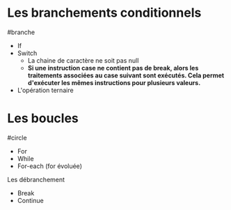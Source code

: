 # Les branchements conditionnels
#branche

- If
- Switch
	- La chaine de caractère ne soit pas null
	- **Si une instruction case ne contient pas de break, alors les traitements associées au case suivant sont exécutés. Cela permet d'exécuter les mêmes instructions pour plusieurs valeurs.**
- L'opération ternaire

# Les boucles
#circle

- For
- While
- For-each (for évoluée)

Les débranchement

- Break
- Continue